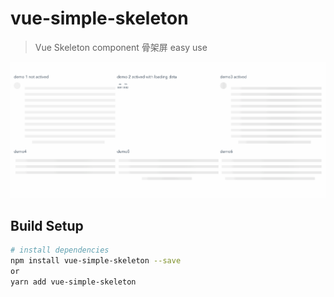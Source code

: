 # vue-simple-skeleton

> Vue Skeleton component 骨架屏 easy use 

![Image](https://github.com/trumangift/vue-simple-skeleton/blob/master/src/assets/demo.gif)
## Build Setup

``` bash
# install dependencies
npm install vue-simple-skeleton --save 
or
yarn add vue-simple-skeleton

```
